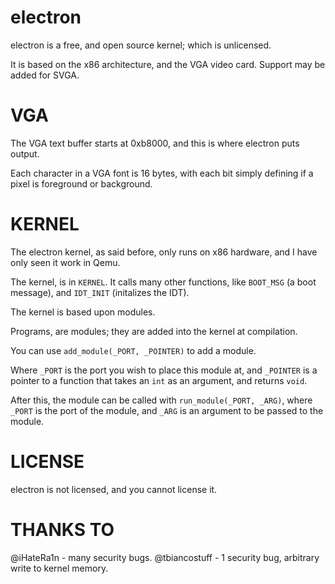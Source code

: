 # electron

electron is a free, and open source kernel; which is unlicensed. 

It is based on the x86 architecture, and the VGA video card. Support may be added for SVGA. 

# VGA

The VGA text buffer starts at 0xb8000, and this is where electron puts output. 

Each character in a VGA font is 16 bytes, with each bit simply defining if a pixel is foreground or background.

# KERNEL

The electron kernel, as said before, only runs on x86 hardware, and I have only seen it work in Qemu.

The kernel, is in `KERNEL`. It calls many other functions, like `BOOT_MSG` (a boot message), and `IDT_INIT` (initalizes the IDT).

The kernel is based upon modules.

Programs, are modules; they are added into the kernel at compilation.

You can use `add_module(_PORT, _POINTER)` to add a module.

Where `_PORT` is the port you wish to place this module at, and `_POINTER` is a pointer to a function that takes an `int` as an argument, and returns `void`.

After this, the module can be called with `run_module(_PORT, _ARG)`, where `_PORT` is the port of the module, and `_ARG` is an argument to be passed to the module.

# LICENSE

electron is not licensed, and you cannot license it. 

# THANKS TO

@iHateRa1n - many security bugs. 
@tbiancostuff     - 1 security bug, arbitrary write to kernel memory. 
